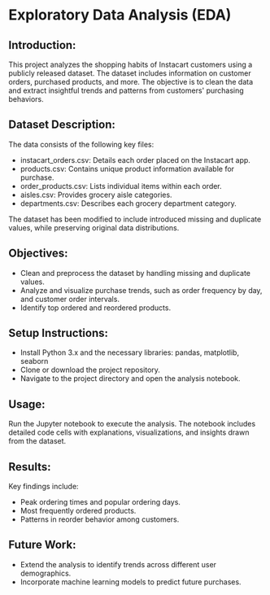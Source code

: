 # Exploratory Data Analysis (EDA)

## Introduction:

This project analyzes the shopping habits of Instacart customers using a publicly released dataset. The dataset includes information on customer orders, purchased products, and more. The objective is to clean the data and extract insightful trends and patterns from customers' purchasing behaviors.

## Dataset Description:

The data consists of the following key files:

- instacart_orders.csv: Details each order placed on the Instacart app.
- products.csv: Contains unique product information available for purchase.
- order_products.csv: Lists individual items within each order.
- aisles.csv: Provides grocery aisle categories.
- departments.csv: Describes each grocery department category.

The dataset has been modified to include introduced missing and duplicate values, while preserving original data distributions.

## Objectives:

- Clean and preprocess the dataset by handling missing and duplicate values.
- Analyze and visualize purchase trends, such as order frequency by day, and customer order intervals.
- Identify top ordered and reordered products.

## Setup Instructions:

- Install Python 3.x and the necessary libraries: pandas, matplotlib, seaborn
- Clone or download the project repository.
- Navigate to the project directory and open the analysis notebook.

## Usage: 

Run the Jupyter notebook to execute the analysis. The notebook includes detailed code cells with explanations, visualizations, and insights drawn from the dataset.

## Results:

Key findings include:

- Peak ordering times and popular ordering days.
- Most frequently ordered products.
- Patterns in reorder behavior among customers.

## Future Work:

- Extend the analysis to identify trends across different user demographics.
- Incorporate machine learning models to predict future purchases.
